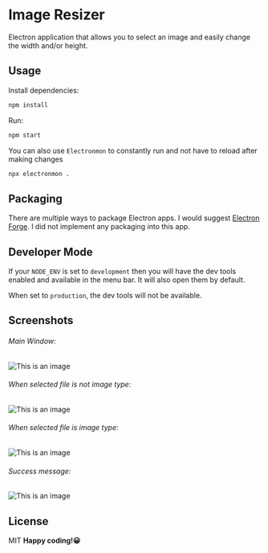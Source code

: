 # Image Resizer

Electron application that allows you to select an image and easily change the width and/or height.
 

## Usage

Install dependencies:

```bash
npm install
```

Run:

```bash
npm start
```

You can also use `Electronmon` to constantly run and not have to reload after making changes
```bash
npx electronmon .
```

## Packaging

There are multiple ways to package Electron apps. I would suggest [Electron Forge](https://www.electronforge.io/). I did not implement any packaging into this app.

## Developer Mode

If your `NODE_ENV` is set to `development` then you will have the dev tools enabled and available in the menu bar. It will also open them by default.

When set to `production`, the dev tools will not be available.

## Screenshots
###### Main Window:
![This is an image](https://raw.githubusercontent.com/nikhilkrdwivedi/image-resizer-using-electron/master/screenshots/main_window.png)
###### When selected file is not image type:
![This is an image](https://raw.githubusercontent.com/nikhilkrdwivedi/image-resizer-using-electron/master/screenshots/error.png)
###### When selected file is image type:
![This is an image](https://raw.githubusercontent.com/nikhilkrdwivedi/image-resizer-using-electron/master/screenshots/resize.png)
###### Success message:
![This is an image](https://raw.githubusercontent.com/nikhilkrdwivedi/image-resizer-using-electron/master/screenshots/confirmation.png)


## License
MIT
**Happy coding!😀**